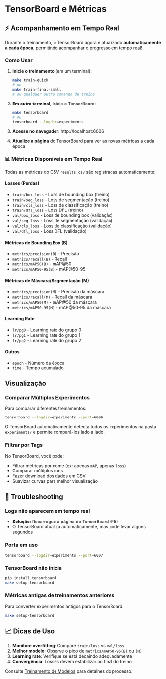 # TensorBoard e Métricas

## ⚡ Acompanhamento em Tempo Real

Durante o treinamento, o TensorBoard agora é atualizado **automaticamente a cada época**, permitindo acompanhar o progresso em tempo real!

### Como Usar

1. **Inicie o treinamento** (em um terminal):
    ```bash
    make train-quick
    # ou
    make train-final-small
    # ou qualquer outro comando de treino
    ```

2. **Em outro terminal**, inicie o TensorBoard:
    ```bash
    make tensorboard
    # ou
    tensorboard --logdir=experiments
    ```

3. **Acesse no navegador**: http://localhost:6006

4. **Atualize a página** do TensorBoard para ver as novas métricas a cada época

### 📊 Métricas Disponíveis em Tempo Real

Todas as métricas do CSV `results.csv` são registradas automaticamente:

#### Losses (Perdas)
- `train/box_loss` - Loss de bounding box (treino)
- `train/seg_loss` - Loss de segmentação (treino)
- `train/cls_loss` - Loss de classificação (treino)
- `train/dfl_loss` - Loss DFL (treino)
- `val/box_loss` - Loss de bounding box (validação)
- `val/seg_loss` - Loss de segmentação (validação)
- `val/cls_loss` - Loss de classificação (validação)
- `val/dfl_loss` - Loss DFL (validação)

#### Métricas de Bounding Box (B)
- `metrics/precision(B)` - Precisão
- `metrics/recall(B)` - Recall
- `metrics/mAP50(B)` - mAP@50
- `metrics/mAP50-95(B)` - mAP@50-95

#### Métricas de Máscara/Segmentação (M)
- `metrics/precision(M)` - Precisão da máscara
- `metrics/recall(M)` - Recall da máscara
- `metrics/mAP50(M)` - mAP@50 da máscara
- `metrics/mAP50-95(M)` - mAP@50-95 da máscara

#### Learning Rate
- `lr/pg0` - Learning rate do grupo 0
- `lr/pg1` - Learning rate do grupo 1
- `lr/pg2` - Learning rate do grupo 2

#### Outros
- `epoch` - Número da época
- `time` - Tempo acumulado

## Visualização

### Comparar Múltiplos Experimentos

Para comparar diferentes treinamentos:

```bash
tensorboard --logdir=experiments --port=6006
```

O TensorBoard automaticamente detecta todos os experimentos na pasta `experiments/` e permite compará-los lado a lado.

### Filtrar por Tags

No TensorBoard, você pode:
- Filtrar métricas por nome (ex: apenas `mAP`, apenas `loss`)
- Comparar múltiplos runs
- Fazer download dos dados em CSV
- Suavizar curvas para melhor visualização

## 🔧 Troubleshooting

### Logs não aparecem em tempo real
- **Solução**: Recarregue a página do TensorBoard (F5)
- O TensorBoard atualiza automaticamente, mas pode levar alguns segundos

### Porta em uso
```bash
tensorboard --logdir=experiments --port=6007
```

### TensorBoard não inicia
```bash
pip install tensorboard
make setup-tensorboard
```

### Métricas antigas de treinamentos anteriores

Para converter experimentos antigos para o TensorBoard:
```bash
make setup-tensorboard
```

## 📈 Dicas de Uso

1. **Monitore overfitting**: Compare `train/loss` vs `val/loss`
2. **Melhor modelo**: Observe o pico de `metrics/mAP50-95(B)` ou `(M)`
3. **Learning rate**: Verifique se está decaindo adequadamente
4. **Convergência**: Losses devem estabilizar ao final do treino

Consulte [Treinamento de Modelos](./TREINAMENTO_MODELOS.md) para detalhes do processo.
